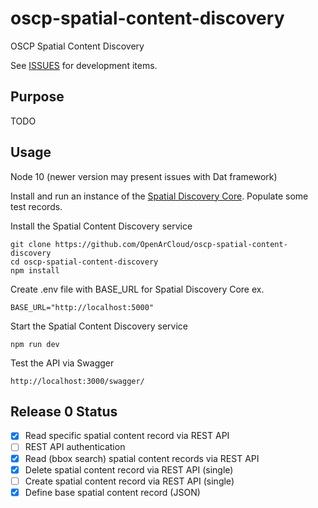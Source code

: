 # oscp-spatial-content-discovery
OSCP Spatial Content Discovery

See [ISSUES](https://github.com/OpenArCloud/oscp-spatial-content-discovery/issues) for development items.


## Purpose

TODO



## Usage


Node 10 (newer version may present issues with Dat framework)


Install and run an instance of the [Spatial Discovery Core](https://github.com/OpenArCloud/oscp-spatial-discovery-core). Populate some test records.

Install the Spatial Content Discovery service

```
git clone https://github.com/OpenArCloud/oscp-spatial-content-discovery
cd oscp-spatial-content-discovery
npm install
```

Create .env file with BASE_URL for Spatial Discovery Core ex.

```
BASE_URL="http://localhost:5000"
```

Start the Spatial Content Discovery service

```
npm run dev
```

Test the API via Swagger

```
http://localhost:3000/swagger/
```

## Release 0 Status

- [x] Read specific spatial content record via REST API 
- [ ] REST API authentication
- [x] Read (bbox search) spatial content records via REST API
- [x] Delete spatial content record via REST API (single)
- [ ] Create spatial content record via REST API (single)
- [x] Define base spatial content record (JSON)